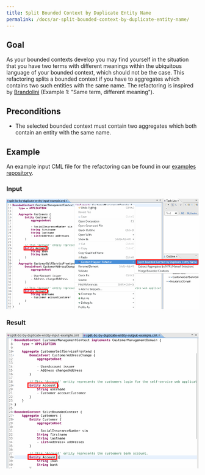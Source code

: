 ```yaml
---
title: Split Bounded Context by Duplicate Entity Name
permalink: /docs/ar-split-bounded-context-by-duplicate-entity-name/
---
```


## Goal
As your bounded contexts develop you may find yourself in the situation that you have two terms with different meanings within 
the ubiquitous language of your bounded context, which should not be the case. This refactoring splits a bounded context if you 
have to aggregates which contains two such entities with the same name. The refactoring is inspired by [Brandolini](https://www.infoq.com/articles/ddd-contextmapping)
(Example 1: "Same term, different meaning").

## Preconditions
 * The selected bounded context must contain two aggregates which both contain an entity with the same name.

## Example
An example input CML file for the refactoring can be found in our [examples repository](https://github.com/ContextMapper/context-mapper-examples/tree/master/src/main/resources/architectural-refactorings).

### Input
<a href="/img/split-bc-by-duplicate-entity-name-input.png">![Split Bounded Context by Duplicate Entity Name Example Input](/img/split-bc-by-duplicate-entity-name-input.png)</a>

### Result
<a href="/img/split-bc-by-duplicate-entity-name-output.png">![Split Bounded Context by Duplicate Entity Name Example Output](/img/split-bc-by-duplicate-entity-name-output.png)</a>
